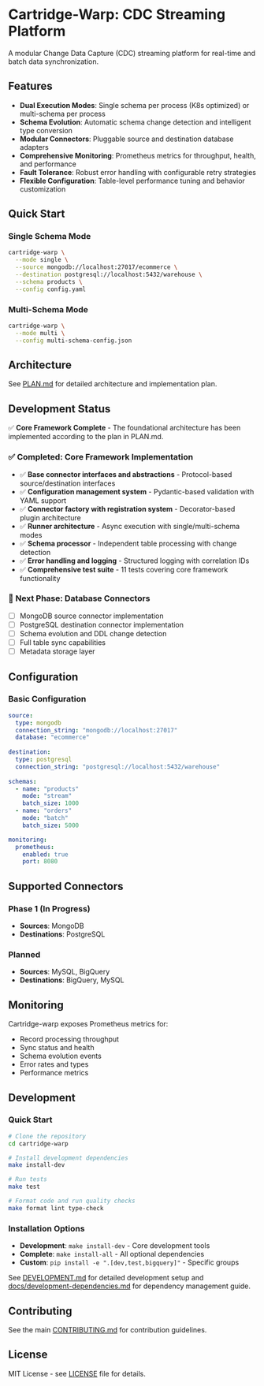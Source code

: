 # Cartridge-Warp: CDC Streaming Platform

A modular Change Data Capture (CDC) streaming platform for real-time and batch data synchronization.

## Features

- **Dual Execution Modes**: Single schema per process (K8s optimized) or multi-schema per process
- **Schema Evolution**: Automatic schema change detection and intelligent type conversion
- **Modular Connectors**: Pluggable source and destination database adapters
- **Comprehensive Monitoring**: Prometheus metrics for throughput, health, and performance
- **Fault Tolerance**: Robust error handling with configurable retry strategies
- **Flexible Configuration**: Table-level performance tuning and behavior customization

## Quick Start

### Single Schema Mode
```bash
cartridge-warp \
  --mode single \
  --source mongodb://localhost:27017/ecommerce \
  --destination postgresql://localhost:5432/warehouse \
  --schema products \
  --config config.yaml
```

### Multi-Schema Mode
```bash
cartridge-warp \
  --mode multi \
  --config multi-schema-config.json
```

## Architecture

See [PLAN.md](./PLAN.md) for detailed architecture and implementation plan.

## Development Status

✅ **Core Framework Complete** - The foundational architecture has been implemented according to the plan in PLAN.md.

### ✅ Completed: Core Framework Implementation
- ✅ **Base connector interfaces and abstractions** - Protocol-based source/destination interfaces
- ✅ **Configuration management system** - Pydantic-based validation with YAML support
- ✅ **Connector factory with registration system** - Decorator-based plugin architecture
- ✅ **Runner architecture** - Async execution with single/multi-schema modes
- ✅ **Schema processor** - Independent table processing with change detection
- ✅ **Error handling and logging** - Structured logging with correlation IDs
- ✅ **Comprehensive test suite** - 11 tests covering core framework functionality

### 🚧 Next Phase: Database Connectors
- [ ] MongoDB source connector implementation
- [ ] PostgreSQL destination connector implementation
- [ ] Schema evolution and DDL change detection
- [ ] Full table sync capabilities
- [ ] Metadata storage layer

## Configuration

### Basic Configuration
```yaml
source:
  type: mongodb
  connection_string: "mongodb://localhost:27017"
  database: "ecommerce"
  
destination:
  type: postgresql
  connection_string: "postgresql://localhost:5432/warehouse"
  
schemas:
  - name: "products"
    mode: "stream"
    batch_size: 1000
  - name: "orders"
    mode: "batch"
    batch_size: 5000

monitoring:
  prometheus:
    enabled: true
    port: 8080
```

## Supported Connectors

### Phase 1 (In Progress)
- **Sources**: MongoDB
- **Destinations**: PostgreSQL

### Planned
- **Sources**: MySQL, BigQuery
- **Destinations**: BigQuery, MySQL

## Monitoring

Cartridge-warp exposes Prometheus metrics for:
- Record processing throughput
- Sync status and health
- Schema evolution events
- Error rates and types
- Performance metrics

## Development

### Quick Start
```bash
# Clone the repository
cd cartridge-warp

# Install development dependencies
make install-dev

# Run tests
make test

# Format code and run quality checks
make format lint type-check
```

### Installation Options
- **Development**: `make install-dev` - Core development tools
- **Complete**: `make install-all` - All optional dependencies
- **Custom**: `pip install -e ".[dev,test,bigquery]"` - Specific groups

See [DEVELOPMENT.md](./DEVELOPMENT.md) for detailed development setup and [docs/development-dependencies.md](./docs/development-dependencies.md) for dependency management guide.

## Contributing

See the main [CONTRIBUTING.md](../CONTRIBUTING.md) for contribution guidelines.

## License

MIT License - see [LICENSE](../LICENSE) file for details.
